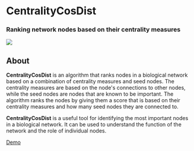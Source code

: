 # CentralityCosDist

### Ranking network nodes based on their centrality measures
![](https://img.shields.io/badge/doi-10.1111/pcmr.13169-blue)

## About

**CentralityCosDist** is an algorithm that ranks nodes in a biological network based on a combination of centrality measures and seed nodes. The centrality measures are based on the node's connections to other nodes, while the seed nodes are nodes that are known to be important. The algorithm ranks the nodes by giving them a score that is based on their centrality measures and how many seed nodes they are connected to.

**CentralityCosDist** is a useful tool for identifying the most important nodes in a biological network. It can be used to understand the function of the network and the role of individual nodes.

[Demo](https://nilesh-iiita.github.io/CentralityCosDist/intro.html)

